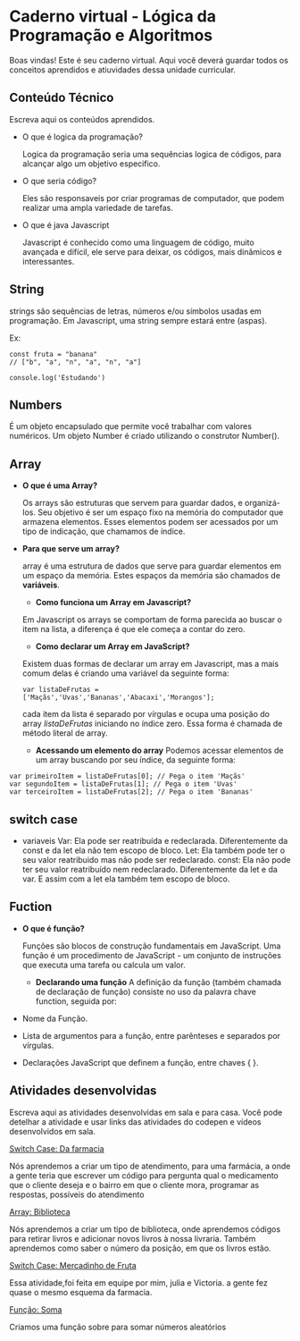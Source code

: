 # Caderno virtual - Lógica da Programação e Algoritmos
Boas vindas! Este é seu caderno virtual. Aqui você deverá guardar todos os conceitos aprendidos e atiuvidades dessa unidade curricular. 




## Conteúdo Técnico
Escreva aqui os conteúdos aprendidos.

* O que é logica da programação?
  
   Logica da programação seria uma sequências logica de códigos, para alcançar algo um objetivo especifico.
  
* O que seria código?
  
  Eles são responsaveis por criar programas de computador, que podem realizar uma ampla variedade de tarefas. 

* O que é java Javascript

  Javascript é conhecido como uma linguagem de código, muito avançada e difícil, ele serve para deixar, os códigos, mais dinâmicos e interessantes.
  
 ## String
  
 strings são sequências de letras, números e/ou símbolos usadas em programação. Em Javascript, uma string sempre estará entre (aspas).
 
Ex:
```JS
const fruta = "banana"
// ["b", "a", "n", "a", "n", "a"]
```
```JS
console.log('Estudando')
```

## Numbers

  É um objeto encapsulado que permite você trabalhar com valores numéricos. Um objeto Number é criado utilizando o construtor Number().

## Array

* **O que é uma Array?**
 
  Os arrays são estruturas que servem para guardar dados, e organizá-los. Seu objetivo é ser um espaço fixo na memória do computador que armazena elementos. Esses elementos podem ser acessados por um tipo de indicação, que chamamos de índice.
  
 
* **Para que serve um array?**
 
  array é uma estrutura de dados que serve para guardar elementos em um espaço da memória. Estes espaços da memória são chamados de **variáveis**.
  

  * **Como funciona um Array em Javascript?**
  
  Em Javascript os arrays se comportam de forma parecida ao buscar o item na lista, a diferença é que ele começa a contar do zero.
  
  
  * **Como declarar um Array em JavaScript?**

  Existem duas formas de declarar um array em Javascript, mas a mais comum delas é criando uma variável da seguinte forma:
  ```JS
  var listaDeFrutas = ['Maçãs','Uvas','Bananas','Abacaxi','Morangos'];
  ```
  cada item da lista é separado por vírgulas e ocupa uma posição do array *listaDeFrutas* iniciando no índice zero. Essa forma é chamada de método literal de array.
  
  * **Acessando um elemento do array**
Podemos acessar elementos de um array buscando por seu índice, da seguinte forma:
 ```JS
 var primeiroItem = listaDeFrutas[0]; // Pega o item 'Maçãs'
 var segundoItem = listaDeFrutas[1]; // Pega o item 'Uvas'
 var terceiroItem = listaDeFrutas[2]; // Pega o item 'Bananas'
 ```




## switch case

* variaveis
  Var: Ela pode ser reatribuída e redeclarada. Diferentemente da const e da let ela não tem escopo de bloco.
  Let: Ela também pode ter o seu valor reatribuido mas não pode ser redeclarado.
  const: Ela não pode ter seu valor reatribuído nem redeclarado. Diferentemente da let e da var. E assim com a let ela também tem escopo de bloco.

## Fuction

* **O que é função?**
  
  Funções são blocos de construção fundamentais em JavaScript. Uma função é um procedimento de JavaScript - um conjunto de instruções que executa uma tarefa ou calcula um valor.

  * **Declarando uma função**
A definição da função (também chamada de declaração de função) consiste no uso da palavra chave function, seguida por:

* Nome da Função.
* Lista de argumentos para a função, entre parênteses e separados por vírgulas.
* Declarações JavaScript que definem a função, entre chaves { }.
  


## Atividades desenvolvidas
Escreva aqui as atividades desenvolvidas em sala e para casa. Você pode detelhar a atividade e usar links das atividades do codepen e vídeos desenvolvidos em sala. 

[Switch Case: Da farmacia](https://codepen.io/LEONCIoo/pen/GRbOQQd?editors=0012)

Nós aprendemos a criar um tipo de atendimento, para uma farmácia, a onde a gente teria que escrever um código para pergunta qual o medicamento que o cliente deseja e o bairro em que o cliente mora, programar as respostas, possíveis do atendimento

[Array: Biblioteca](https://codepen.io/LEONCIoo/pen/gONoQJV)

Nós aprendemos a criar um tipo de biblioteca, onde aprendemos códigos para retirar livros e adicionar novos livros à nossa livraria. Também aprendemos como saber o número da posição, em que os livros estão.

[Switch Case: Mercadinho de Fruta ](https://codepen.io/LEONCIoo/pen/bGPaOYg)

Essa atividade,foi feita em equipe por mim, julia e Victoria. a gente fez quase o mesmo esquema da farmacia.

[Função: Soma](https://codepen.io/LEONCIoo/pen/MWNjyNE)

Criamos uma função sobre para somar números aleatórios 



